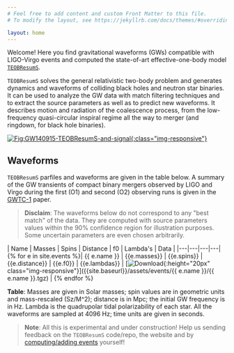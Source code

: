 ```yaml
---
# Feel free to add content and custom Front Matter to this file.
# To modify the layout, see https://jekyllrb.com/docs/themes/#overriding-theme-defaults

layout: home
---
```


Welcome! Here you find gravitational waveforms (GWs) compatible with
LIGO-Virgo events and computed the state-of-art effective-one-body
model [`TEOBResumS`]({{site.baseurl}}/about/). 

`TEOBResumS` solves the general relativistic two-body problem and
generates dynamics and waveforms of colliding black holes and neutron
star binaries. It can be used to analyze the GW data with match
filtering techniques and to extract the source parameters as well as
to predict new waveforms. 
It describes motion and radiation of the coalescence process, from the
low-frequency quasi-circular inspiral regime all the way to merger
(and ringdown, for black hole binaries). 

[![Fig:GW140915-TEOBResumS-and-signal]({{site.baseurl}}/assets/images/Fig16-grqc-1806.01772.png){:class="img-responsive"}](https://arxiv.org/abs/1806.01772)

## Waveforms

`TEOBResumS` parfiles and waveforms are given in the table below. A summary of the GW transients of compact binary mergers observed by LIGO and Virgo during the first (O1) and second (O2) observing runs is given in the [GWTC-1](https://inspirehep.net/record/1706018) paper.

> **Disclaim**: The waveforms below do not correspond to any "best match" of the data. They are computed with source parameters values within the 90% confidence region for illustration purposes. Some uncertain parameters are even chosen arbitrarily. 


| Name | Masses | Spins | Distance | f0 | Lambda's | Data |
|---|---|---|---|
{% for e in site.events %}| {{ e.name }} | {{e.masses}} | {{e.spins}} | {{e.distance}} | {{e.f0}} | {{e.lambdas}} | [![Download]({{site.baseurl}}/assets/images/download-from-cloud.png){:height="20px" class="img-responsive"}]({{site.baseurl}}/assets/events/{{ e.name }}/{{ e.name }}.tgz) |
{% endfor %}

**Table**: Masses are given in Solar masses; spin values are in geometric units and mass-rescaled (Sz/M^2); distance is in Mpc; the initial GW frequency is in Hz. Lambda is the quadrupolar tidal polarizability of each star. All the waveforms are sampled at 4096 Hz; time units are given in seconds. 


> **Note**: All this is experimental and under construction! Help us sending feedback on the `TEOBResumS` code/repo, the website and by [computing/adding events](/howto/) yourself!
